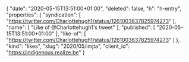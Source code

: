 {
  "date": "2020-05-15T13:51:00+01:00",
  "deleted": false,
  "h": "h-entry",
  "properties": {
    "syndication": [
      "https://twitter.com/Charlottehugh1/status/1261003637825974273"
    ],
    "name": [
      "Like of @Charlottehugh1's tweet"
    ],
    "published": [
      "2020-05-15T13:51:00+01:00"
    ],
    "like-of": [
      "https://twitter.com/Charlottehugh1/status/1261003637825974273"
    ]
  },
  "kind": "likes",
  "slug": "2020/05/imjta",
  "client_id": "https://indigenous.realize.be"
}
